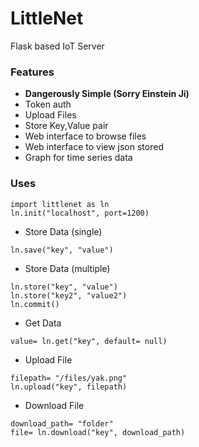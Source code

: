 # LittleNet
Flask based IoT Server



### Features

* **Dangerously Simple (Sorry Einstein Ji)**
* Token auth
* Upload Files
* Store Key,Value pair
* Web interface to browse files
* Web interface to view json stored
* Graph for time series data


### Uses

```
import littlenet as ln
ln.init("localhost", port=1200)
```

* Store Data (single)
```
ln.save("key", "value")
```

* Store Data (multiple)
```
ln.store("key", "value")
ln.store("key2", "value2")
ln.commit()
```

* Get Data
```
value= ln.get("key", default= null)
```

* Upload File
```
filepath= "/files/yak.png"
ln.upload("key", filepath)
```

* Download File
```
download_path= "folder"
file= ln.download("key", download_path)
```
